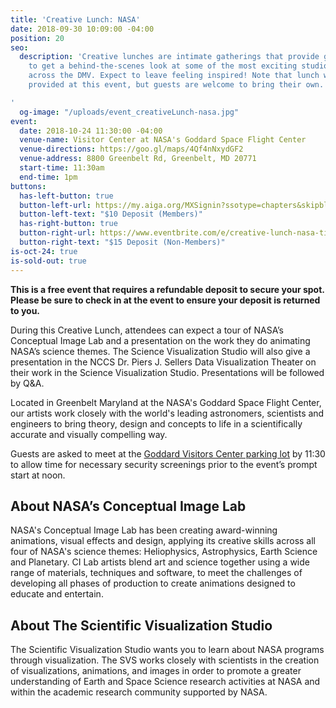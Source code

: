 ```yaml
---
title: 'Creative Lunch: NASA'
date: 2018-09-30 10:09:00 -04:00
position: 20
seo:
  description: 'Creative lunches are intimate gatherings that provide guests the opportunity
    to get a behind-the-scenes look at some of the most exciting studios and spaces
    across the DMV. Expect to leave feeling inspired! Note that lunch will not be
    provided at this event, but guests are welcome to bring their own.

'
  og-image: "/uploads/event_creativeLunch-nasa.jpg"
event:
  date: 2018-10-24 11:30:00 -04:00
  venue-name: Visitor Center at NASA's Goddard Space Flight Center
  venue-directions: https://goo.gl/maps/4Qf4nNxydGF2
  venue-address: 8800 Greenbelt Rd, Greenbelt, MD 20771
  start-time: 11:30am
  end-time: 1pm
buttons:
  has-left-button: true
  button-left-url: https://my.aiga.org/MXSignin?ssotype=chapters&skipblacklist&returnurl=https%3A%2F%2Fdc.aiga.org%2Fevent%2Fcreative-lunch-nasa%2F%3Fredirect_source%3Deventbrite_register
  button-left-text: "$10 Deposit (Members)"
  has-right-button: true
  button-right-url: https://www.eventbrite.com/e/creative-lunch-nasa-tickets-50828038030
  button-right-text: "$15 Deposit (Non-Members)"
is-oct-24: true
is-sold-out: true
---
```


**This is a free event that requires a refundable deposit to secure your spot. Please be sure to check in at the event to ensure your deposit is returned to you.**

During this Creative Lunch, attendees can expect a tour of NASA’s Conceptual Image Lab and a presentation on the work they do animating NASA’s science themes. The Science Visualization Studio will also give a presentation in the NCCS Dr. Piers J. Sellers Data Visualization Theater on their work in the Science Visualization Studio. Presentations will be followed by Q&A.

Located in Greenbelt Maryland at the NASA's Goddard Space Flight Center, our artists work closely with the world's leading astronomers, scientists and engineers to bring theory, design and concepts to life in a scientifically accurate and visually compelling way. 

Guests are asked to meet at the [Goddard Visitors Center parking lot](https://www.nasa.gov/centers/goddard/visitor/directions/index.html) by 11:30 to allow time for necessary security screenings prior to the event’s prompt start at noon. 

## About NASA’s Conceptual Image Lab
NASA's Conceptual Image Lab has been creating award-winning animations, visual effects and design, applying its creative skills across all four of NASA's science themes: Heliophysics, Astrophysics, Earth Science and Planetary. 
CI Lab artists blend art and science together using a wide range of materials, techniques and software, to meet the challenges of developing all phases of production to create animations designed to educate and entertain. 

## About The Scientific Visualization Studio
The Scientific Visualization Studio wants you to learn about NASA programs through visualization. The SVS works closely with scientists in the creation of visualizations, animations, and images in order to promote a greater understanding of Earth and Space Science research activities at NASA and within the academic research community supported by NASA.

